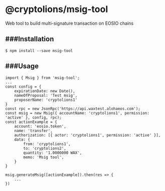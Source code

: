 # @cryptolions/msig-tool
Web tool to build multi-signature transaction on EOSIO chains

###Installation
----
`$ npm install --save msig-tool`

###Usage
----
    import { Msig } from 'msig-tool';
	...
	const config = {
	    expirationDate: new Date(),
		nameOfProposal: 'Test msig',
		proposerName: 'cryptolions1'
	}
	const rpc = new JsonRpc('https://api.waxtest.alohaeos.com');
	const msig = new Msig({ accountName: 'cryptolions1', permission: 'active' }, config, rpc);
	const actionExample = {
		account: 'eosio.token',
		name: 'transfer',
		authorization: [{ actor: 'cryptolions1', permission: 'active' }],
		data: {
			from: 'cryptolions1',
			to: 'cryptolions2',
			quantity: '1.0000000 WAX',
			memo: 'Msig tool',
		}
	}

	msig.generateMsig([actionExample]).then(res => {
        ...
    })
